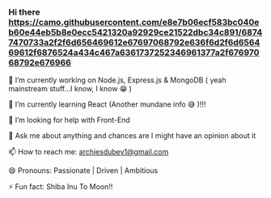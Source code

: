 ### Hi there https://camo.githubusercontent.com/e8e7b06ecf583bc040eb60e44eb5b8e0ecc5421320a92929ce21522dbc34c891/68747470733a2f2f6d656469612e67697068792e636f6d2f6d656469612f6876524a434c467a6361737252346961377a2f67697068792e676966



🔭 I’m currently working on Node.js, Express.js & MongoDB ( yeah mainstream stuff...I know, I know :grin: )


🌱 I’m currently learning React (Another mundane info :sweat_smile: )!!!


🤔 I’m looking for help with Front-End 


💬 Ask me about anything and chances are I might have an opinion about it 


📫 How to reach me: archiesdubey1@gmail.com


😄 Pronouns: Passionate | Driven | Ambitious 


⚡ Fun fact: Shiba Inu To Moon!!



<!--
**ArchiesDubey/ArchiesDubey** is a ✨ _special_ ✨ repository because its `README.md` (this file) appears on your GitHub profile.

Here are some ideas to get you started:

- 🔭 I’m currently working on ...
- 🌱 I’m currently learning ...
- 👯 I’m looking to collaborate on ...
- 🤔 I’m looking for help with ...
- 💬 Ask me about ...
- 📫 How to reach me: ...
- 😄 Pronouns: ...
- ⚡ Fun fact: ...
-->
